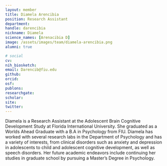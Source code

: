 ```yaml
---
layout: member
title: Diamela Arencibia
position: Research Assistant
department:
handle: darencibia
nickname: Diamela
science_names: [Arenacibia D]
image: /assets/images/team/diamela-arencibia.png
alumni: true

# social
cv:
nih_biosketch:
email: Darencib@fiu.edu
github:
orcid:
osf:
publons:
researchgate:
scholar:
site:
twitter:
---
```

Diamela is a Research Assistant at the Adolescent Brain Cognitive Development Study at Florida International University. She graduated as a Worlds Ahead Graduate with a B.A in Psychology from FIU. Diamela has worked with several research labs in the Department of Psychology and has a variety of interests, from clinical disorders such as anxiety and depression in adolescents to child and adolescent cognitive development, as well as speech disorders. Her future academic endeavors include continuing her studies in graduate school by pursuing a Master’s Degree in Psychology.
